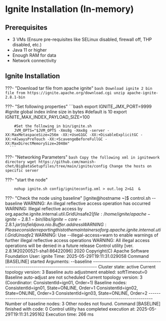 # Ignite Installation (In-memory)

## Prerequisites

- 3 VMs (Ensure pre-requisites like SELinux disabled, firewall off, THP disabled, etc.)
- Java 11 or higher
- Enough RAM for data
- Network connectivity

## Ignite Installation

???-  "Download tar file from apache ignite"
    ```bash
    Download ignite 2 bin file from https://ignite.apache.org/download.cgi
    unzip apache-ignite-2.8.1-bin
    ```

???-  "Set following properties"
      ```bash
        export IGNITE_JMX_PORT=9999
        #ignite global index inline size in bytes
        #default is 10
        export IGNITE_MAX_INDEX_PAYLOAD_SIZE=100

        #Set the following in bin/ignite.sh
        JVM_OPTS="$JVM_OPTS -Xms8g -Xmx8g -server -XX:MaxMetaspaceSize=256m -XX:+UseG1GC -XX:+DisableExplicitGC -XX:+AlwaysPreTouch -XX:+ScavengeBeforeFullGC -XX:MaxDirectMemorySize=2048m"
      ```

???-  "Networking Parameters"
      ```bash
        Copy the following xml in ignitework directory
        wget https://github.com/manish-chet/BigDataSetupfiles/tree/main/ignite/config
        Change the hosts on specific server
      ```

???- "start the node"
        
        nohup ignite.sh config/igniteconfig.xml > out.log 2>&1  &
        

???- "Check the node using baseline"
        [ignite@hostname ~]$ control.sh --baseline
        WARNING: An illegal reflective access operation has occurred
        WARNING: Illegal reflective access by org.apache.ignite.internal.util.GridUnsafe$2 (file:/home/ignite/apache-ignite-2.8.1-bin/libs/ignite-core-2.8.1.jar) to field java.nio.Buffer.address
        WARNING: Please consider reporting this to the maintainers of org.apache.ignite.internal.util.GridUnsafe$2
        WARNING: Use --illegal-access=warn to enable warnings of further illegal reflective access operations
        WARNING: All illegal access operations will be denied in a future release
        Control utility [ver. 2.8.1#20200521-sha1:86422096]
        2020 Copyright(C) Apache Software Foundation
        User: ignite
        Time: 2025-05-29T19:11:31.029058
        Command [BASELINE] started
        Arguments: --baseline
        --------------------------------------------------------------------------------
        Cluster state: active
        Current topology version: 3
        Baseline auto adjustment enabled: softTimeout=0
        Baseline auto-adjust are not scheduled
        Current topology version: 3 (Coordinator: ConsistentId=ign01, Order=1)
        Baseline nodes:
        ConsistentId=ign01, State=ONLINE, Order=1
        ConsistentId=ign02, State=ONLINE, Order=3
        ConsistentId=ign03, State=ONLINE, Order=2
        --------------------------------------------------------------------------------
        Number of baseline nodes: 3
        Other nodes not found.
        Command [BASELINE] finished with code: 0
        Control utility has completed execution at: 2025-05-29T19:11:31.295162
        Execution time: 266 ms
